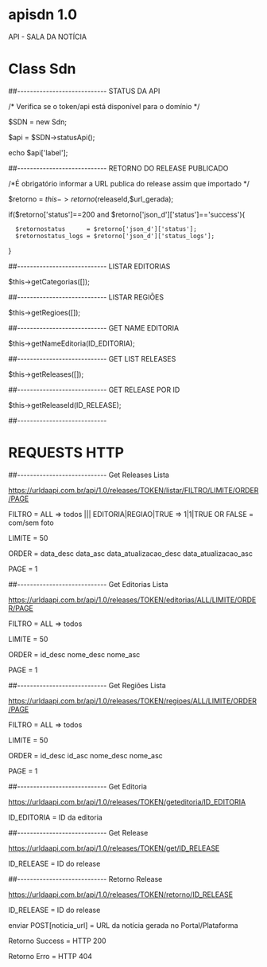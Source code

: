 # apisdn 1.0
API - SALA DA NOTÍCIA

# Class Sdn
##---------------------------- STATUS DA API

/* Verifica se o token/api está disponível para o domínio */

$SDN = new Sdn;

$api = $SDN->statusApi();

echo $api['label'];


##---------------------------- RETORNO DO RELEASE PUBLICADO

/*É obrigatório informar a URL publica do release assim que importado */

$retorno = $this->retorno($releaseId,$url_gerada);

if($retorno['status']==200 and $retorno['json_d']['status']=='success'){
                    
      $retornostatus      = $retorno['json_d']['status'];
      $retornostatus_logs = $retorno['json_d']['status_logs'];
}

##---------------------------- LISTAR EDITORIAS

$this->getCategorias([]);

##---------------------------- LISTAR REGIÕES

$this->getRegioes([]);

##---------------------------- GET NAME EDITORIA

$this->getNameEditoria(ID_EDITORIA);

##---------------------------- GET LIST RELEASES

$this->getReleases([]);

##---------------------------- GET RELEASE POR ID

$this->getReleaseId(ID_RELEASE);


##----------------------------


# REQUESTS HTTP 

##---------------------------- Get Releases Lista

https://urldaapi.com.br/api/1.0/releases/TOKEN/listar/FILTRO/LIMITE/ORDER/PAGE

FILTRO = ALL => todos ||| EDITORIA|REGIAO|TRUE => 1|1|TRUE OR FALSE = com/sem foto

LIMITE = 50

ORDER = data_desc data_asc data_atualizacao_desc data_atualizacao_asc

PAGE = 1


##---------------------------- Get Editorias Lista

https://urldaapi.com.br/api/1.0/releases/TOKEN/editorias/ALL/LIMITE/ORDER/PAGE

FILTRO = ALL => todos

LIMITE = 50

ORDER = id_desc nome_desc nome_asc

PAGE = 1

##---------------------------- Get Regiões Lista

https://urldaapi.com.br/api/1.0/releases/TOKEN/regioes/ALL/LIMITE/ORDER/PAGE

FILTRO = ALL => todos

LIMITE = 50

ORDER = id_desc id_asc nome_desc nome_asc

PAGE = 1

##---------------------------- Get Editoria

https://urldaapi.com.br/api/1.0/releases/TOKEN/geteditoria/ID_EDITORIA

ID_EDITORIA = ID da editoria

##---------------------------- Get Release

https://urldaapi.com.br/api/1.0/releases/TOKEN/get/ID_RELEASE

ID_RELEASE = ID do release

##---------------------------- Retorno Release 

https://urldaapi.com.br/api/1.0/releases/TOKEN/retorno/ID_RELEASE

ID_RELEASE = ID do release

enviar POST[noticia_url] = URL da notícia gerada no Portal/Plataforma

Retorno Success = HTTP 200

Retorno Erro = HTTP 404

